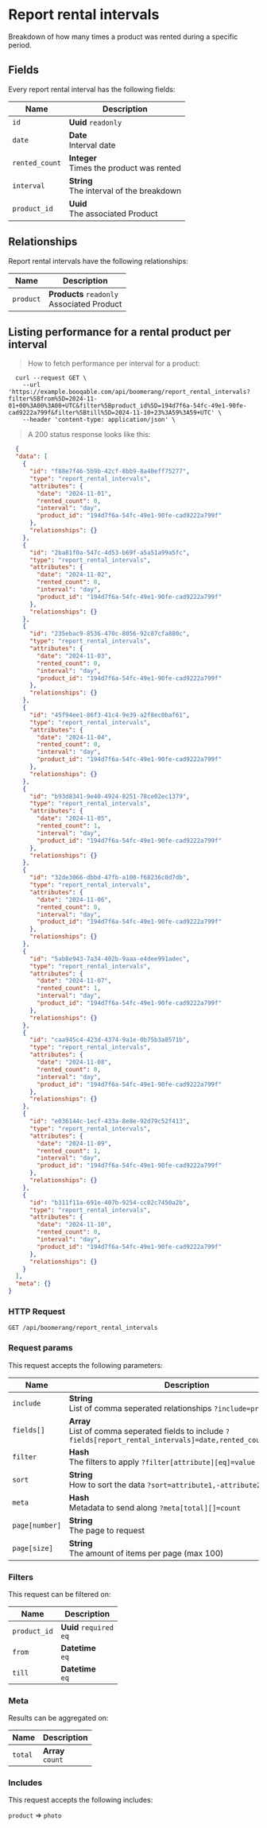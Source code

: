 # Report rental intervals

Breakdown of how many times a product was rented during a specific period.

## Fields
Every report rental interval has the following fields:

Name | Description
-- | --
`id` | **Uuid** `readonly`<br>
`date` | **Date** <br>Interval date
`rented_count` | **Integer** <br>Times the product was rented
`interval` | **String** <br>The interval of the breakdown
`product_id` | **Uuid** <br>The associated Product


## Relationships
Report rental intervals have the following relationships:

Name | Description
-- | --
`product` | **Products** `readonly`<br>Associated Product


## Listing performance for a rental product per interval



> How to fetch performance per interval for a product:

```shell
  curl --request GET \
    --url 'https://example.booqable.com/api/boomerang/report_rental_intervals?filter%5Bfrom%5D=2024-11-01+00%3A00%3A00+UTC&filter%5Bproduct_id%5D=194d7f6a-54fc-49e1-90fe-cad9222a799f&filter%5Btill%5D=2024-11-10+23%3A59%3A59+UTC' \
    --header 'content-type: application/json' \
```

> A 200 status response looks like this:

```json
  {
  "data": [
    {
      "id": "f88e7f46-5b9b-42cf-8bb9-8a40eff75277",
      "type": "report_rental_intervals",
      "attributes": {
        "date": "2024-11-01",
        "rented_count": 0,
        "interval": "day",
        "product_id": "194d7f6a-54fc-49e1-90fe-cad9222a799f"
      },
      "relationships": {}
    },
    {
      "id": "2ba81f0a-547c-4d53-b69f-a5a51a99a5fc",
      "type": "report_rental_intervals",
      "attributes": {
        "date": "2024-11-02",
        "rented_count": 0,
        "interval": "day",
        "product_id": "194d7f6a-54fc-49e1-90fe-cad9222a799f"
      },
      "relationships": {}
    },
    {
      "id": "235ebac9-8536-470c-8056-92c87cfa880c",
      "type": "report_rental_intervals",
      "attributes": {
        "date": "2024-11-03",
        "rented_count": 0,
        "interval": "day",
        "product_id": "194d7f6a-54fc-49e1-90fe-cad9222a799f"
      },
      "relationships": {}
    },
    {
      "id": "45f94ee1-86f3-41c4-9e39-a2f8ec0baf61",
      "type": "report_rental_intervals",
      "attributes": {
        "date": "2024-11-04",
        "rented_count": 0,
        "interval": "day",
        "product_id": "194d7f6a-54fc-49e1-90fe-cad9222a799f"
      },
      "relationships": {}
    },
    {
      "id": "b93d8341-9e40-4924-8251-78ce02ec1379",
      "type": "report_rental_intervals",
      "attributes": {
        "date": "2024-11-05",
        "rented_count": 1,
        "interval": "day",
        "product_id": "194d7f6a-54fc-49e1-90fe-cad9222a799f"
      },
      "relationships": {}
    },
    {
      "id": "32de3066-dbbd-47fb-a100-f68236c0d7db",
      "type": "report_rental_intervals",
      "attributes": {
        "date": "2024-11-06",
        "rented_count": 0,
        "interval": "day",
        "product_id": "194d7f6a-54fc-49e1-90fe-cad9222a799f"
      },
      "relationships": {}
    },
    {
      "id": "5ab8e943-7a34-402b-9aaa-e4dee991adec",
      "type": "report_rental_intervals",
      "attributes": {
        "date": "2024-11-07",
        "rented_count": 1,
        "interval": "day",
        "product_id": "194d7f6a-54fc-49e1-90fe-cad9222a799f"
      },
      "relationships": {}
    },
    {
      "id": "caa945c4-423d-4374-9a1e-0b75b3a8571b",
      "type": "report_rental_intervals",
      "attributes": {
        "date": "2024-11-08",
        "rented_count": 0,
        "interval": "day",
        "product_id": "194d7f6a-54fc-49e1-90fe-cad9222a799f"
      },
      "relationships": {}
    },
    {
      "id": "e036144c-1ecf-433a-8e8e-92d79c52f413",
      "type": "report_rental_intervals",
      "attributes": {
        "date": "2024-11-09",
        "rented_count": 1,
        "interval": "day",
        "product_id": "194d7f6a-54fc-49e1-90fe-cad9222a799f"
      },
      "relationships": {}
    },
    {
      "id": "b311f11a-691e-407b-9254-cc02c7450a2b",
      "type": "report_rental_intervals",
      "attributes": {
        "date": "2024-11-10",
        "rented_count": 0,
        "interval": "day",
        "product_id": "194d7f6a-54fc-49e1-90fe-cad9222a799f"
      },
      "relationships": {}
    }
  ],
  "meta": {}
}
```

### HTTP Request

`GET /api/boomerang/report_rental_intervals`

### Request params

This request accepts the following parameters:

Name | Description
-- | --
`include` | **String** <br>List of comma seperated relationships `?include=product`
`fields[]` | **Array** <br>List of comma seperated fields to include `?fields[report_rental_intervals]=date,rented_count,interval`
`filter` | **Hash** <br>The filters to apply `?filter[attribute][eq]=value`
`sort` | **String** <br>How to sort the data `?sort=attribute1,-attribute2`
`meta` | **Hash** <br>Metadata to send along `?meta[total][]=count`
`page[number]` | **String** <br>The page to request
`page[size]` | **String** <br>The amount of items per page (max 100)


### Filters

This request can be filtered on:

Name | Description
-- | --
`product_id` | **Uuid** `required`<br>`eq`
`from` | **Datetime** <br>`eq`
`till` | **Datetime** <br>`eq`


### Meta

Results can be aggregated on:

Name | Description
-- | --
`total` | **Array** <br>`count`


### Includes

This request accepts the following includes:

`product` => 
`photo`







